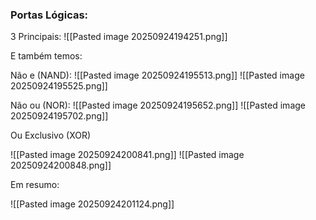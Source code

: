 
### Portas Lógicas:

3 Principais:
![[Pasted image 20250924194251.png]]

E também temos:

 Não e (NAND):
 ![[Pasted image 20250924195513.png]]
 ![[Pasted image 20250924195525.png]]

Não ou (NOR):
![[Pasted image 20250924195652.png]]
![[Pasted image 20250924195702.png]]

Ou Exclusivo (XOR)

![[Pasted image 20250924200841.png]]
![[Pasted image 20250924200848.png]]

Em resumo:

![[Pasted image 20250924201124.png]]



 